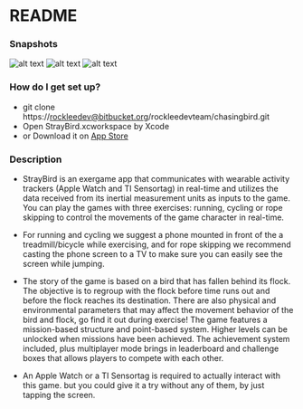 # README #

### Snapshots ###

![alt text](https://github.com/leerockdev/StrayBird/blob/master/snapshot/snapshot1.png "Home Screen")
![alt text](https://github.com/leerockdev/StrayBird/blob/master/snapshot/snapshot2.png "Game Screen")
![alt text](https://github.com/leerockdev/StrayBird/blob/master/snapshot/snapshot3.png "Pause Screen")

### How do I get set up? ###

* git clone https://rockleedev@bitbucket.org/rockleedevteam/chasingbird.git
* Open StrayBird.xcworkspace by Xcode
* or Download it on [App Store](https://itunes.apple.com/us/app/stray-bird/id1033004616)

### Description ###

* StrayBird is an exergame app that communicates with wearable activity trackers (Apple Watch and TI Sensortag) in real-time and utilizes the data received from its inertial measurement units as inputs to the game. You can play the games with three exercises: running, cycling or rope skipping to control the movements of the game character in real-time. 

* For running and cycling we suggest a phone mounted in front of the a treadmill/bicycle while  exercising, and for rope skipping we recommend casting the phone screen to a TV to make sure you can easily see the screen while jumping.  

* The story of the game is based on a bird that has fallen behind its flock. The objective is to regroup with the flock before time runs out and before the flock reaches its destination. There are also physical and environmental parameters that may affect the movement behavior of the bird and flock, go find it out during exercise! The game features a mission-based structure and point-based system. Higher levels can be unlocked when missions have been achieved. The achievement system included, plus multiplayer mode brings in leaderboard and challenge boxes that allows players to compete with each other. 

* An Apple Watch or a TI Sensortag is required to actually interact with this game. but you could give it a try without any of them, by just tapping the screen.
